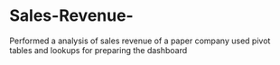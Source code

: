 # Sales-Revenue-
Performed a analysis of sales revenue of a paper company
used pivot tables and lookups for preparing the dashboard

